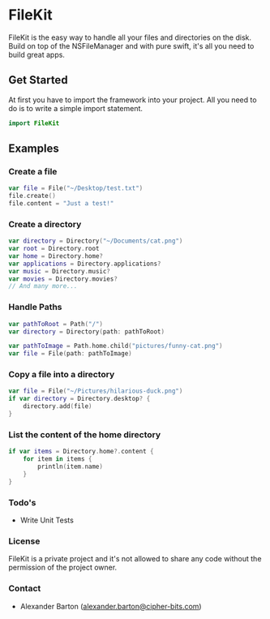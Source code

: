 # FileKit

FileKit is the easy way to handle all your files and directories on the disk. Build on top of the NSFileManager and with pure swift, it's all you need to build great apps.

## Get Started

At first you have to import the framework into your project. All you need to do is to write a simple import statement.
```swift
import FileKit
```

## Examples

### Create a file
```swift
var file = File("~/Desktop/test.txt")
file.create()
file.content = "Just a test!"
```

### Create a directory
```swift
var directory = Directory("~/Documents/cat.png")
var root = Directory.root
var home = Directory.home?
var applications = Directory.applications?
var music = Directory.music?
var movies = Directory.movies?
// And many more...
```

### Handle Paths
```swift
var pathToRoot = Path("/") 
var directory = Directory(path: pathToRoot)

var pathToImage = Path.home.child("pictures/funny-cat.png")
var file = File(path: pathToImage)
```

### Copy a file into a directory
```swift
var file = File("~/Pictures/hilarious-duck.png")
if var directory = Directory.desktop? {
    directory.add(file)
}
```

### List the content of the home directory
```swift
if var items = Directory.home?.content {
    for item in items {
        println(item.name)
    }
}
```

### Todo's

- Write Unit Tests

### License
FileKit is a private project and it's not allowed to share any code without the permission of the project owner. 

### Contact
- Alexander Barton (alexander.barton@cipher-bits.com)
